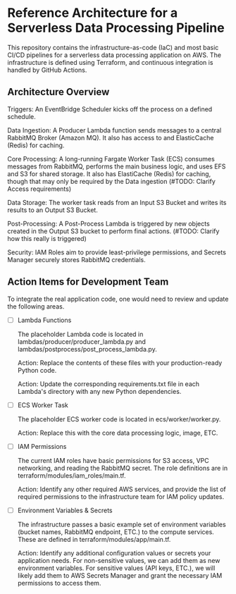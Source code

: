 # Reference Architecture for a Serverless Data Processing Pipeline

This repository contains the infrastructure-as-code (IaC) and most basic CI/CD pipelines for a serverless data processing application on AWS. The infrastructure is defined using Terraform, and continuous integration is handled by GitHub Actions.

## Architecture Overview 

Triggers: An EventBridge Scheduler kicks off the process on a defined schedule.

Data Ingestion: A Producer Lambda function sends messages to a central RabbitMQ Broker (Amazon MQ). It also has access to and ElasticCache (Redis) for caching.

Core Processing: A long-running Fargate Worker Task (ECS) consumes messages from RabbitMQ, performs the main business logic, and uses EFS and S3 for shared storage. It also has ElastiCache (Redis) for caching, though that may only be required by the Data ingestion (#TODO: Clarify Access requirements)

Data Storage: The worker task reads from an Input S3 Bucket and writes its results to an Output S3 Bucket.

Post-Processing: A Post-Process Lambda is triggered by new objects created in the Output S3 bucket to perform final actions.  (#TODO: Clarify how this really is triggered)

Security: IAM Roles aim to provide least-privilege permissions, and Secrets Manager securely stores RabbitMQ credentials.

## Action Items for Development Team

To integrate the real application code, one would need to review and update the following areas.

- [ ] Lambda Functions

    The placeholder Lambda code is located in lambdas/producer/producer_lambda.py and lambdas/postprocess/post_process_lambda.py.

    Action: Replace the contents of these files with your production-ready Python code.

    Action: Update the corresponding requirements.txt file in each Lambda's directory with any new Python dependencies.

- [ ] ECS Worker Task

    The placeholder ECS worker code is located in ecs/worker/worker.py.

    Action: Replace this with the core data processing logic, image, ETC.

- [ ] IAM Permissions

    The current IAM roles have basic permissions for S3 access, VPC networking, and reading the RabbitMQ secret. The role definitions are in terraform/modules/iam_roles/main.tf.

    Action: Identify any other required AWS services, and provide the list of required permissions to the infrastructure team for IAM policy updates.

- [ ] Environment Variables & Secrets

    The infrastructure passes a basic example set of environment variables (bucket names, RabbitMQ endpoint, ETC.) to the compute services. These are defined in terraform/modules/app/main.tf.

    Action: Identify any additional configuration values or secrets your application needs. For non-sensitive values, we can add them as new environment variables. For sensitive values (API keys, ETC.), we will likely add them to AWS Secrets Manager and grant the necessary IAM permissions to access them.
